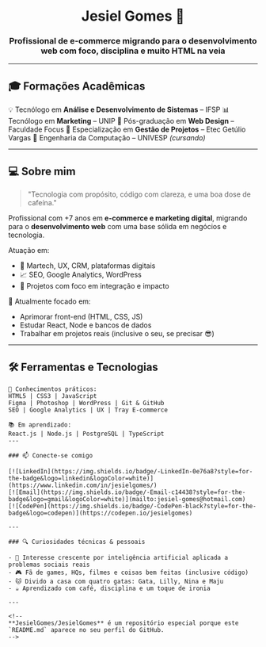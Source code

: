 <h1 align="center">Jesiel Gomes 👋</h1>
<h3 align="center">Profissional de e-commerce migrando para o desenvolvimento web com foco, disciplina e muito HTML na veia</h3>

---

## 🎓 Formações Acadêmicas

💡 Tecnólogo em **Análise e Desenvolvimento de Sistemas** – IFSP
📊 Tecnólogo em **Marketing** – UNIP
📘 Pós-graduação em **Web Design** – Faculdade Focus
🧩 Especialização em **Gestão de Projetos** – Etec Getúlio Vargas
🔌 Engenharia da Computação – UNIVESP *(cursando)*

---

## 💻 Sobre mim

> "Tecnologia com propósito, código com clareza, e uma boa dose de cafeína."

Profissional com +7 anos em **e-commerce e marketing digital**, migrando para o **desenvolvimento web** com uma base sólida em negócios e tecnologia.

Atuação em:
- 🛒 Martech, UX, CRM, plataformas digitais
- 📈 SEO, Google Analytics, WordPress
- 🔧 Projetos com foco em integração e impacto

🎯 Atualmente focado em:
- Aprimorar front-end (HTML, CSS, JS)
- Estudar React, Node e bancos de dados
- Trabalhar em projetos reais (inclusive o seu, se precisar 😎)

---

## 🛠️ Ferramentas e Tecnologias

```text
📌 Conhecimentos práticos:
HTML5 | CSS3 | JavaScript
Figma | Photoshop | WordPress | Git & GitHub
SEO | Google Analytics | UX | Tray E-commerce

📚 Em aprendizado:
React.js | Node.js | PostgreSQL | TypeScript
---

### 📫 Conecte-se comigo

[![LinkedIn](https://img.shields.io/badge/-LinkedIn-0e76a8?style=for-the-badge&logo=linkedin&logoColor=white)](https://www.linkedin.com/in/jesielgomes/)  
[![Email](https://img.shields.io/badge/-Email-c14438?style=for-the-badge&logo=gmail&logoColor=white)](mailto:jesiel-gomes@hotmail.com)  
[![CodePen](https://img.shields.io/badge/-CodePen-black?style=for-the-badge&logo=codepen)](https://codepen.io/jesielgomes)

---

### 🔍 Curiosidades técnicas & pessoais

- 🧠 Interesse crescente por inteligência artificial aplicada a problemas sociais reais
- 🎮 Fã de games, HQs, filmes e coisas bem feitas (inclusive código)
- 🐱 Divido a casa com quatro gatas: Gata, Lilly, Nina e Maju
- ☕ Aprendizado com café, disciplina e um toque de ironia

---

<!--
**JesielGomes/JesielGomes** é um repositório especial porque este `README.md` aparece no seu perfil do GitHub.
-->
